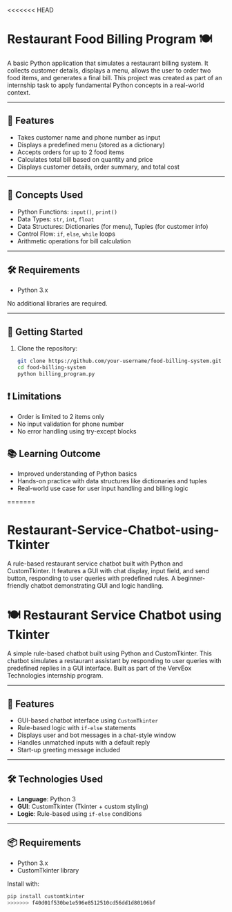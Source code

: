 <<<<<<< HEAD
# Restaurant Food Billing Program 🍽️

A basic Python application that simulates a restaurant billing system. It collects customer details, displays a menu, allows the user to order two food items, and generates a final bill. This project was created as part of an internship task to apply fundamental Python concepts in a real-world context.

---

## 📌 Features

- Takes customer name and phone number as input
- Displays a predefined menu (stored as a dictionary)
- Accepts orders for up to 2 food items
- Calculates total bill based on quantity and price
- Displays customer details, order summary, and total cost

---

## 🧠 Concepts Used

- Python Functions: `input()`, `print()`
- Data Types: `str`, `int`, `float`
- Data Structures: Dictionaries (for menu), Tuples (for customer info)
- Control Flow: `if`, `else`, `while` loops
- Arithmetic operations for bill calculation

---

## 🛠️ Requirements

- Python 3.x

No additional libraries are required.

---

## 🚀 Getting Started

1. Clone the repository:
   ```bash
   git clone https://github.com/your-username/food-billing-system.git
   cd food-billing-system
   python billing_program.py

## ❗ Limitations

  - Order is limited to 2 items only
  - No input validation for phone number
  - No error handling using try-except blocks

## 📚 Learning Outcome
  - Improved understanding of Python basics
  - Hands-on practice with data structures like dictionaries and tuples
  - Real-world use case for user input handling and billing logic



=======
# Restaurant-Service-Chatbot-using-Tkinter
A rule-based restaurant service chatbot built with Python and CustomTkinter. It features a GUI with chat display, input field, and send button, responding to user queries with predefined rules. A beginner-friendly chatbot demonstrating GUI and logic handling.

# 🍽️ Restaurant Service Chatbot using Tkinter

A simple rule-based chatbot built using Python and CustomTkinter. This chatbot simulates a restaurant assistant by responding to user queries with predefined replies in a GUI interface. Built as part of the VervEox Technologies internship program.

---

## 🧠 Features

- GUI-based chatbot interface using `CustomTkinter`
- Rule-based logic with `if-else` statements
- Displays user and bot messages in a chat-style window
- Handles unmatched inputs with a default reply
- Start-up greeting message included

---

## 🛠️ Technologies Used

- **Language**: Python 3
- **GUI**: CustomTkinter (Tkinter + custom styling)
- **Logic**: Rule-based using `if-else` conditions

---

## 📦 Requirements

- Python 3.x
- CustomTkinter library

Install with:

```bash
pip install customtkinter
>>>>>>> f40d01f530be1e596e8512510cd56dd1d80106bf
